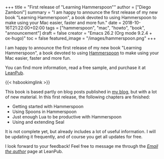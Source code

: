 +++
title = "First release of \"Learning Hammerspoon\""
author = ["Diego Zamboni"]
summary = "I am happy to announce the first release of my new book \"Learning Hammerspoon\", a book devoted to using Hammerspoon to make using your Mac easier, faster and more fun."
date = 2018-10-16T21:22:00+02:00
tags = ["hammerspoon", "mac", "howto", "book", "announcement"]
draft = false
creator = "Emacs 26.2 (Org mode 9.2.4 + ox-hugo)"
toc = false
featured_image = "/images/hammerspoon.png"
+++

I am happy to announce the first release of my new book "Learning Hammerspoon", a book devoted to using [Hammerspoon](http://www.hammerspoon.org/) to make using your Mac easier, faster and more fun.

You can find more information, read a free sample, and purchase it at [LeanPub](https://leanpub.com/learning-hammerspoon/).

{{< hsbookimglink >}}

This book is based partly on blog posts published in [my blog](https://zzamboni.org/tags/hammerspoon/), but with a lot of new material. In this first release, the following chapters are finished:

-   Getting started with Hammerspoon
-   Using Spoons in Hammerspoon
-   Just enough Lua to be productive with Hammerspoon
-   Using and extending Seal

It is not complete yet, but already includes a lot of useful information. I will be updating it frequently, and of course you get all updates for free.

I look forward to your feedback! Feel free to message me through the [_Email the author_](https://leanpub.com/learning-hammerspoon/email%5Fauthor/new) page at LeanPub.

